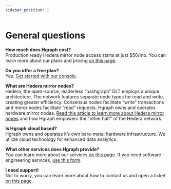 ```yaml
---
sidebar_position: 1
---
```


# General questions

**How much does Hgraph cost?**\
Production ready Hedera mirror node access starts at just $50/mo. You can learn more about our plans and pricing [on this page](https://www.hgraph.com/pricing).

**Do you offer a free plan?**\
Yes. [Get started with our console](https://console.hgraph.io/).

**What are Hedera mirror nodes?**\
Hedera, the open-source, leaderless “hashgraph” DLT employs a unique architecture. The network features separate node types for read and write, creating greater efficiency. Consensus nodes facilitate “write” transactions and mirror nodes facilitate “read” requests. Hgraph owns and operates hardware mirror nodes. [Read this article to learn more about Hedera mirror nodes](https://www.hgraph.com/blog/hedera-mirror-node) and how Hgraph empowers the "other half" of the Hedera network.

**Is Hgraph cloud based?**\
Hgraph owns and operates it’s own bare-metal hardware infrastructure. We utilize cloud technology for enhanced data analytics.

**What other services does Hgraph provide?**\
You can learn more about our services [on this page](/overview/services). If you need software engineering services, [use this form](https://form.typeform.com/to/LUnKkmRL).

**I need support!**\
Not to worry, you can learn more about how to contact us and open a ticket [on this page](/support).